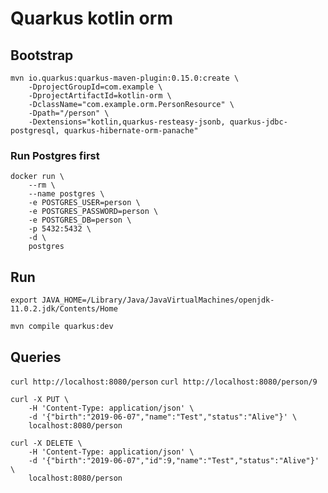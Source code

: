# Quarkus kotlin orm

## Bootstrap

```
mvn io.quarkus:quarkus-maven-plugin:0.15.0:create \
    -DprojectGroupId=com.example \
    -DprojectArtifactId=kotlin-orm \
    -DclassName="com.example.orm.PersonResource" \
    -Dpath="/person" \
    -Dextensions="kotlin,quarkus-resteasy-jsonb, quarkus-jdbc-postgresql, quarkus-hibernate-orm-panache"
```    

### Run Postgres first

```
docker run \
    --rm \
    --name postgres \
    -e POSTGRES_USER=person \
    -e POSTGRES_PASSWORD=person \
    -e POSTGRES_DB=person \
    -p 5432:5432 \
    -d \
    postgres
```
    
## Run

```export JAVA_HOME=/Library/Java/JavaVirtualMachines/openjdk-11.0.2.jdk/Contents/Home```

```mvn compile quarkus:dev```

## Queries

```curl http://localhost:8080/person```
```curl http://localhost:8080/person/9```

```
curl -X PUT \
    -H 'Content-Type: application/json' \
    -d '{"birth":"2019-06-07","name":"Test","status":"Alive"}' \
    localhost:8080/person
```

```
curl -X DELETE \
    -H 'Content-Type: application/json' \
    -d '{"birth":"2019-06-07","id":9,"name":"Test","status":"Alive"}' \
    localhost:8080/person
```


